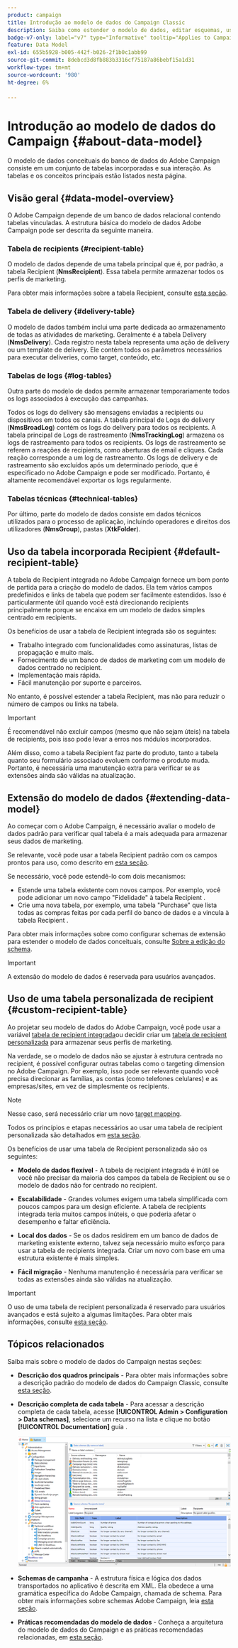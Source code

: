 ```yaml
---
product: campaign
title: Introdução ao modelo de dados do Campaign Classic
description: Saiba como estender o modelo de dados, editar esquemas, usar APIs e muito mais no Campaign
badge-v7-only: label="v7" type="Informative" tooltip="Applies to Campaign Classic v7 only"
feature: Data Model
exl-id: 655b5928-b005-442f-b026-2f1b0c1abb99
source-git-commit: 8debcd3d8fb883b3316cf75187a86bebf15a1d31
workflow-type: tm+mt
source-wordcount: '980'
ht-degree: 6%

---
```


# Introdução ao modelo de dados do Campaign {#about-data-model}

O modelo de dados conceituais do banco de dados do Adobe Campaign consiste em um conjunto de tabelas incorporadas e sua interação. As tabelas e os conceitos principais estão listados nesta página.

## Visão geral {#data-model-overview}

O Adobe Campaign depende de um banco de dados relacional contendo tabelas vinculadas. A estrutura básica do modelo de dados Adobe Campaign pode ser descrita da seguinte maneira.

### Tabela de recipients {#recipient-table}

O modelo de dados depende de uma tabela principal que é, por padrão, a tabela Recipient (**NmsRecipient**). Essa tabela permite armazenar todos os perfis de marketing.

Para obter mais informações sobre a tabela Recipient, consulte [esta seção](#default-recipient-table).

### Tabela de delivery {#delivery-table}

O modelo de dados também inclui uma parte dedicada ao armazenamento de todas as atividades de marketing. Geralmente é a tabela Delivery (**NmsDelivery**). Cada registro nesta tabela representa uma ação de delivery ou um template de delivery. Ele contém todos os parâmetros necessários para executar deliveries, como target, conteúdo, etc.

### Tabelas de logs {#log-tables}

Outra parte do modelo de dados permite armazenar temporariamente todos os logs associados à execução das campanhas.

Todos os logs do delivery são mensagens enviadas a recipients ou dispositivos em todos os canais. A tabela principal de Logs do delivery (**NmsBroadLog**) contém os logs do delivery para todos os recipients.
A tabela principal de Logs de rastreamento (**NmsTrackingLog**) armazena os logs de rastreamento para todos os recipients. Os logs de rastreamento se referem a reações de recipients, como aberturas de email e cliques. Cada reação corresponde a um log de rastreamento.
Os logs de delivery e de rastreamento são excluídos após um determinado período, que é especificado no Adobe Campaign e pode ser modificado. Portanto, é altamente recomendável exportar os logs regularmente.

### Tabelas técnicas {#technical-tables}

Por último, parte do modelo de dados consiste em dados técnicos utilizados para o processo de aplicação, incluindo operadores e direitos dos utilizadores (**NmsGroup**), pastas (**XtkFolder**).

## Uso da tabela incorporada Recipient {#default-recipient-table}

A tabela de Recipient integrada no Adobe Campaign fornece um bom ponto de partida para a criação do modelo de dados. Ela tem vários campos predefinidos e links de tabela que podem ser facilmente estendidos. Isso é particularmente útil quando você está direcionando recipients principalmente porque se encaixa em um modelo de dados simples centrado em recipients.

Os benefícios de usar a tabela de Recipient integrada são os seguintes:

* Trabalho integrado com funcionalidades como assinaturas, listas de propagação e muito mais.
* Fornecimento de um banco de dados de marketing com um modelo de dados centrado no recipient.
* Implementação mais rápida.
* Fácil manutenção por suporte e parceiros.

No entanto, é possível estender a tabela Recipient, mas não para reduzir o número de campos ou links na tabela.

>[!IMPORTANT]
>
>É recomendável não excluir campos (mesmo que não sejam úteis) na tabela de recipients, pois isso pode levar a erros nos módulos incorporados.

Além disso, como a tabela Recipient faz parte do produto, tanto a tabela quanto seu formulário associado evoluem conforme o produto muda. Portanto, é necessária uma manutenção extra para verificar se as extensões ainda são válidas na atualização.

## Extensão do modelo de dados  {#extending-data-model}

Ao começar com o Adobe Campaign, é necessário avaliar o modelo de dados padrão para verificar qual tabela é a mais adequada para armazenar seus dados de marketing.

Se relevante, você pode usar a tabela Recipient padrão com os campos prontos para uso, como descrito em [esta seção](#default-recipient-table).

Se necessário, você pode estendê-lo com dois mecanismos:

* Estende uma tabela existente com novos campos. Por exemplo, você pode adicionar um novo campo &quot;Fidelidade&quot; à tabela Recipient .
* Crie uma nova tabela, por exemplo, uma tabela &quot;Purchase&quot; que lista todas as compras feitas por cada perfil do banco de dados e a vincula à tabela Recipient .

Para obter mais informações sobre como configurar schemas de extensão para estender o modelo de dados conceituais, consulte [Sobre a edição do schema](../../configuration/using/about-schema-edition.md).

>[!IMPORTANT]
>
>A extensão do modelo de dados é reservada para usuários avançados.

## Uso de uma tabela personalizada de recipient {#custom-recipient-table}

Ao projetar seu modelo de dados do Adobe Campaign, você pode usar a variável [tabela de recipient integrada](#default-recipient-table)ou decidir criar um [tabela de recipient personalizada](../../configuration/using/about-custom-recipient-table.md) para armazenar seus perfis de marketing.

Na verdade, se o modelo de dados não se ajustar à estrutura centrada no recipient, é possível configurar outras tabelas como o targeting dimension no Adobe Campaign. Por exemplo, isso pode ser relevante quando você precisa direcionar as famílias, as contas (como telefones celulares) e as empresas/sites, em vez de simplesmente os recipients.

>[!NOTE]
>
>Nesse caso, será necessário criar um novo [target mapping](../../configuration/using/target-mapping.md).

Todos os princípios e etapas necessários ao usar uma tabela de recipient personalizada são detalhados em [esta seção](../../configuration/using/about-custom-recipient-table.md).

Os benefícios de usar uma tabela de Recipient personalizada são os seguintes:

* **Modelo de dados flexível** - A tabela de recipient integrada é inútil se você não precisar da maioria dos campos da tabela de Recipient ou se o modelo de dados não for centrado no recipient.

* **Escalabilidade** - Grandes volumes exigem uma tabela simplificada com poucos campos para um design eficiente. A tabela de recipients integrada teria muitos campos inúteis, o que poderia afetar o desempenho e faltar eficiência.

* **Local dos dados** - Se os dados residirem em um banco de dados de marketing existente externo, talvez seja necessário muito esforço para usar a tabela de recipients integrada. Criar um novo com base em uma estrutura existente é mais simples.

* **Fácil migração** - Nenhuma manutenção é necessária para verificar se todas as extensões ainda são válidas na atualização.

>[!IMPORTANT]
>
>O uso de uma tabela de recipient personalizada é reservado para usuários avançados e está sujeito a algumas limitações. Para obter mais informações, consulte [esta seção](../../configuration/using/about-custom-recipient-table.md).

## Tópicos relacionados

Saiba mais sobre o modelo de dados do Campaign nestas seções:

* **Descrição dos quadros principais** - Para obter mais informações sobre a descrição padrão do modelo de dados do Campaign Classic, consulte [esta seção](../../configuration/using/data-model-description.md).

* **Descrição completa de cada tabela** - Para acessar a descrição completa de cada tabela, acesse **[!UICONTROL Admin > Configuration > Data schemas]**, selecione um recurso na lista e clique no botão **[!UICONTROL Documentation]** guia .

   ![](assets/data-model_documentation-tab.png)


* **Schemas de campanha** - A estrutura física e lógica dos dados transportados no aplicativo é descrita em XML. Ela obedece a uma gramática específica do Adobe Campaign, chamada de schema. Para obter mais informações sobre schemas Adobe Campaign, leia [esta seção](../../configuration/using/about-schema-reference.md).

* **Práticas recomendadas do modelo de dados** - Conheça a arquitetura do modelo de dados do Campaign e as práticas recomendadas relacionadas, em [esta seção](../../configuration/using/data-model-best-practices.md#data-model-architecture).
